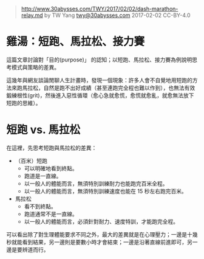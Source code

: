 ﻿> http://www.30abysses.com/TWY/2017/02/02/dash-marathon-relay.md
> by TW Yang <twy@30abysses.com> 2017-02-02 CC-BY-4.0

# 雞湯：短跑、馬拉松、接力賽

這篇文章討論對「目的(purpose)」 的認知；以短跑、馬拉松、接力賽為例說明思
考模式與策略的差異。

這幾年與網友談論閒聊人生計畫時，發現一個現象：許多人會不自覺地用短跑的方
法來跑馬拉松，自然是跑不出好成績（甚至連跑完全程也難以作到），也無法有效
鍛練根性(grit)，然後進入惡性循環（愈心急就愈慌，愈慌就愈亂，就愈無法放下
短跑的思維）。

# 短跑 vs.  馬拉松

在這裡，先思考短跑與馬拉松的差異：

* （百米）短跑
  * 可以明確地看到終點。
  * 跑道是一直線。
  * 以一般人的體能而言，無須特別訓練耐力也能跑完百米全程。
  * 以一般人的體能而言，無須特別訓練速度也能在 15 秒左右跑完百米。
* 馬拉松
  * 看不到終點。
  * 跑道通常不是一直線。
  * 以一般人的體能而言，必須針對耐力、速度特訓，才能跑完全程。

可以看出除了對生理體能要求不同之外，最大的差異就是在心理壓力；一邊是十幾
秒就能看到結果，另一邊則是要數小時才會結束；一邊是沿著直線前進即可，另一
邊是要辨道而行。
